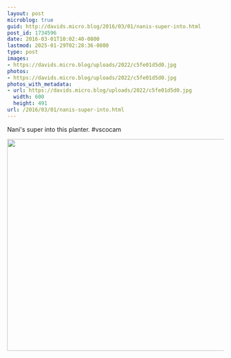```yaml
---
layout: post
microblog: true
guid: http://davids.micro.blog/2016/03/01/nanis-super-into.html
post_id: 1734596
date: 2016-03-01T10:02:40-0800
lastmod: 2025-01-29T02:28:36-0800
type: post
images:
- https://davids.micro.blog/uploads/2022/c5fe01d5d0.jpg
photos:
- https://davids.micro.blog/uploads/2022/c5fe01d5d0.jpg
photos_with_metadata:
- url: https://davids.micro.blog/uploads/2022/c5fe01d5d0.jpg
  width: 600
  height: 491
url: /2016/03/01/nanis-super-into.html
---
```

Nani's super into this planter. #vscocam

<img src="/uploads/2022/c5fe01d5d0.jpg" width="600" height="491" alt="">
